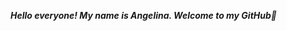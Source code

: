 ***Hello everyone! My name is Angelina. Welcome to my GitHub👋***

<!--
**angelina-hryb/angelina-hryb** is a ✨ _special_ ✨ repository because its `README.md` (this file) appears on your GitHub profile.

- ✨I take a QA course by Vadim Ksendzov
- ✔ I post my homework on git
- 🌱 I’m currently learning English
-->
